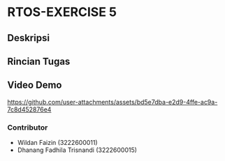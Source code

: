 # RTOS-EXERCISE 5
## Deskripsi
## Rincian Tugas
## Video Demo
https://github.com/user-attachments/assets/bd5e7dba-e2d9-4ffe-ac9a-7c8d452876e4
### Contributor
- Wildan Faizin (3222600011)
- Dhanang Fadhila Trisnandi (3222600015)
